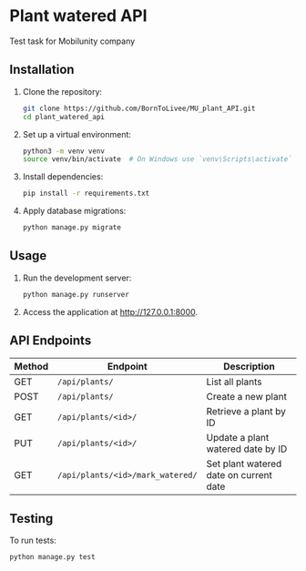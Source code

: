 # Plant watered API

Test task for Mobilunity company

## Installation

1. Clone the repository:
   ```bash
   git clone https://github.com/BornToLivee/MU_plant_API.git
   cd plant_watered_api
   ```
   
2. Set up a virtual environment:

   ```bash
   python3 -m venv venv
   source venv/bin/activate  # On Windows use `venv\Scripts\activate`
   ```

3. Install dependencies:

   ```bash
   pip install -r requirements.txt
   ```

4. Apply database migrations:

   ```bash
   python manage.py migrate
   ```

## Usage

1. Run the development server:

   ```bash
   python manage.py runserver
   ```

2. Access the application at http://127.0.0.1:8000.


## API Endpoints

| Method | Endpoint            | Description              |
|--------|----------------------|--------------------------|
| GET    | `/api/plants/`      | List all plants         |
| POST   | `/api/plants/`      | Create a new plant      |
| GET    | `/api/plants/<id>/` | Retrieve a plant by ID  |
| PUT    | `/api/plants/<id>/` | Update a plant watered date by ID|
| GET   | `/api/plants/<id>/mark_watered/` | Set plant watered date on current date|


## Testing

To run tests:
   ```bash
   python manage.py test